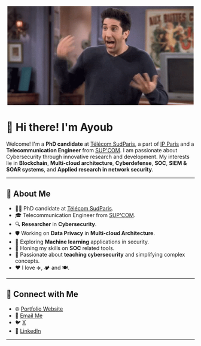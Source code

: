 <div align="center">
  <img src="rossgeller.gif" alt="Demo GIF">
</div>

# 👋 Hi there! I'm Ayoub

Welcome! I'm a **PhD candidate** at [Télécom SudParis](https://www.telecom-sudparis.eu/), a part of [IP Paris](https://www.ip-paris.fr/) and a **Telecommunication Engineer** from [SUP'COM](https://www.supcom.tn/). I am passionate about Cybersecurity through innovative research and development. My interests lie in **Blockchain**, **Multi-cloud architecture**, **Cyberdefense**, **SOC**, **SIEM & SOAR systems**, and **Applied research in network security**.

---

## 👀 About Me  

- 👨‍🎓 PhD candidate at [Télécom SudParis](https://www.telecom-sudparis.eu/).
- 🎓 Telecommunication Engineer from [SUP'COM](https://www.supcom.tn/).
- 🔍 **Researcher** in **Cybersecurity**.  
- 🛡️ Working on **Data Privacy** in **Multi-cloud Architecture**. 
- 🤖 Exploring **Machine learning** applications in security.
- 🧪 Honing my skills on **SOC** related tools.
- 🤗 Passionate about **teaching cybersecurity** and simplifying complex concepts. 
- ❤️ I love ✈️, 🏕️ and 🍽️.

---


## 💬 Connect with Me  

- 🌐 [Portfolio Website](#)
- 📧 [Email Me](mailto:ayoub.benhassen@supcom.tn)  
- 🐦 [X](#)  
- 💼 [LinkedIn](https://www.linkedin.com/in/ben-hassen-ayoub-5031951ab/)  

---

